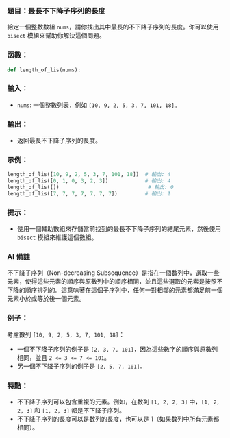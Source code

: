 
### 題目：最長不下降子序列的長度

給定一個整數數組 `nums`，請你找出其中最長的不下降子序列的長度。你可以使用 `bisect` 模組來幫助你解決這個問題。

### 函數：
```python
def length_of_lis(nums):
```

### 輸入：
- `nums`: 一個整數列表，例如 `[10, 9, 2, 5, 3, 7, 101, 18]`。

### 輸出：
- 返回最長不下降子序列的長度。

### 示例：
```python
length_of_lis([10, 9, 2, 5, 3, 7, 101, 18])  # 輸出: 4
length_of_lis([0, 1, 0, 3, 2, 3])            # 輸出: 4
length_of_lis([])                             # 輸出: 0
length_of_lis([7, 7, 7, 7, 7, 7, 7])         # 輸出: 1
```

### 提示：
- 使用一個輔助數組來存儲當前找到的最長不下降子序列的結尾元素，然後使用 `bisect` 模組來維護這個數組。



### AI 備註
不下降子序列（Non-decreasing Subsequence）是指在一個數列中，選取一些元素，使得這些元素的順序與原數列中的順序相同，並且這些選取的元素是按照不下降的順序排列的。這意味著在這個子序列中，任何一對相鄰的元素都滿足前一個元素小於或等於後一個元素。

### 例子：
考慮數列 `[10, 9, 2, 5, 3, 7, 101, 18]`：

- 一個不下降子序列的例子是 `[2, 3, 7, 101]`，因為這些數字的順序與原數列相同，並且 `2 <= 3 <= 7 <= 101`。
- 另一個不下降子序列的例子是 `[2, 5, 7, 101]`。

### 特點：
- 不下降子序列可以包含重複的元素。例如，在數列 `[1, 2, 2, 3]` 中，`[1, 2, 2, 3]` 和 `[1, 2, 3]` 都是不下降子序列。
- 不下降子序列的長度可以是數列的長度，也可以是 1（如果數列中所有元素都相同）。